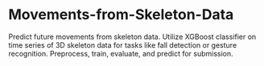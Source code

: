 # Movements-from-Skeleton-Data
Predict future movements from skeleton data. Utilize XGBoost classifier on time series of 3D skeleton data for tasks like fall detection or gesture recognition. Preprocess, train, evaluate, and predict for submission.
